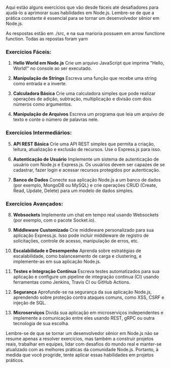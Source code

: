 Aqui estão alguns exercícios que vão desde fáceis até desafiadores para ajudá-lo a aprimorar suas habilidades em Node.js. Lembre-se de que a prática constante é essencial para se tornar um desenvolvedor sênior em Node.js.

As respostas estão em ./src, e na sua marioria possuem em arrow functione function.
Todas as repostas foram yarn

### Exercícios Fáceis:

1. **Hello World em Node.js**
   Crie um arquivo JavaScript que imprima "Hello, World!" no console ao ser executado.

2. **Manipulação de Strings**
   Escreva uma função que recebe uma string como entrada e a inverte.

3. **Calculadora Básica**
   Crie uma calculadora simples que pode realizar operações de adição, subtração, multiplicação e divisão com dois números como argumentos.

4. **Manipulação de Arquivos**
   Escreva um programa que leia um arquivo de texto e conte o número de palavras nele.

### Exercícios Intermediários:

5. **API REST Básica**
   Crie uma API REST simples que permita a criação, leitura, atualização e exclusão de recursos. Use o Express.js para isso.

6. **Autenticação de Usuário**
   Implemente um sistema de autenticação de usuário com Node.js e Express.js. Os usuários devem ser capazes de se cadastrar, fazer login e acessar recursos protegidos por autenticação.

7. **Banco de Dados**
   Conecte sua aplicação Node.js a um banco de dados (por exemplo, MongoDB ou MySQL) e crie operações CRUD (Create, Read, Update, Delete) para um modelo de dados simples.

### Exercícios Avançados:

8. **Websockets**
   Implemente um chat em tempo real usando Websockets (por exemplo, com o pacote Socket.io).

9. **Middleware Customizado**
   Crie middleware personalizado para sua aplicação Express.js. Isso pode incluir middleware de registro de solicitações, controle de acesso, manipulação de erros, etc.

10. **Escalabilidade e Desempenho**
    Aprenda sobre estratégias de escalabilidade, como balanceamento de carga e clustering, e implemente-as em sua aplicação Node.js.

11. **Testes e Integração Contínua**
    Escreva testes automatizados para sua aplicação e configure um pipeline de integração contínua (CI) usando ferramentas como Jenkins, Travis CI ou GitHub Actions.

12. **Segurança**
    Aprofunde-se na segurança da sua aplicação Node.js, aprendendo sobre proteção contra ataques comuns, como XSS, CSRF e injeção de SQL.

13. **Microserviços**
    Divida sua aplicação em microserviços independentes e implemente a comunicação entre eles usando REST, gRPC ou outra tecnologia de sua escolha.

Lembre-se de que se tornar um desenvolvedor sênior em Node.js não se resume apenas a resolver exercícios, mas também a construir projetos reais, trabalhar em equipes, lidar com desafios do mundo real e manter-se atualizado com as melhores práticas da comunidade Node.js. Portanto, à medida que você progride, tente aplicar essas habilidades em projetos práticos.
